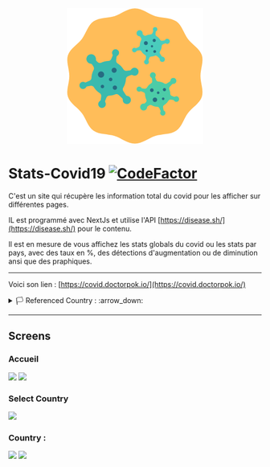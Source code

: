 <div align="center">
  <img src="https://github.com/DoctorPok42/Covid-Bot/blob/main/assets/logo.png" />
</div>

# Stats-Covid19 [![CodeFactor](https://www.codefactor.io/repository/github/doctorpok42/stats-covid19/badge)](https://www.codefactor.io/repository/github/doctorpok42/stats-covid19)

C'est un site qui récupère les information total du covid pour les afficher sur différentes pages.

IL est programmé avec NextJs et utilise l'API [https://disease.sh/](https://disease.sh/) pour le contenu.

Il est en mesure de vous affichez les stats globals du covid ou les stats par pays, avec des taux en %, des détections d'augmentation ou de diminution ansi que des praphiques.

<hr />

Voici son lien : [https://covid.doctorpok.io/](https://covid.doctorpok.io/)

<details>
  <summary>🏳️ Referenced Country : :arrow_down:</summary>
 <br />
France,
US,
United Kingdom,
China,
India,
Japan,
Canada,
Germany,
Spain,
Russia,
South Korea,
Egypt,
Australia,
Italy,
Greece,
Israel,
Palestine,
Liechtenstein,
Cameroon,
South Africa,
Brazil,
Ireland,
New Zealand,
French Polynesia,
Mexico,
Seychelles,
Algeria,
Tunisia,
Portugal,
Denmark,
Afghanistan,
Iran,
Iceland,
Philippines,
Thailand,
Switzerland,
Tunisia,
Botswana,
Mauritius,
Belgium,
Bhutan,
Kuwait,
Ecuador,
Namibia,
Senegal,
Sweden,
Norway,
Finland,
Netherlands,
Austria,
</details>

<hr/>

## Screens

### Accueil
<img src="https://github.com/DoctorPok42/stats-covid19/blob/main/public/index.PNG" />
<img src="https://github.com/DoctorPok42/stats-covid19/blob/main/public/index-2.PNG" />

### Select Country
<img src="https://github.com/DoctorPok42/stats-covid19/blob/main/public/country.PNG" />

### Country : 
<img src="https://github.com/DoctorPok42/stats-covid19/blob/main/public/selected-country.PNG" />
<img src="https://github.com/DoctorPok42/stats-covid19/blob/main/public/graph.PNG" />

